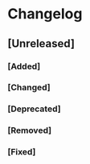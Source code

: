 # Changelog

## [Unreleased]

### [Added]

### [Changed]

### [Deprecated]

### [Removed]

### [Fixed]
